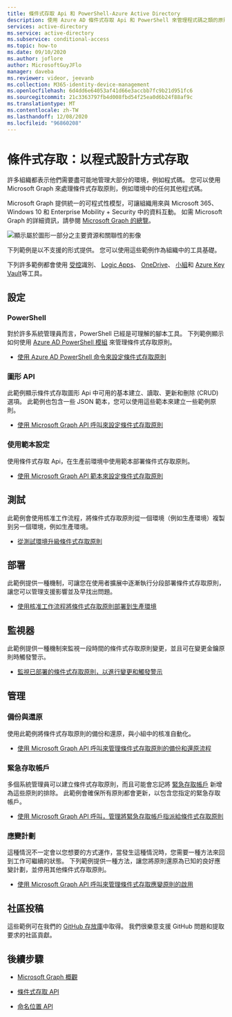 ```yaml
---
title: 條件式存取 Api 和 PowerShell-Azure Active Directory
description: 使用 Azure AD 條件式存取 Api 和 PowerShell 來管理程式碼之類的原則
services: active-directory
ms.service: active-directory
ms.subservice: conditional-access
ms.topic: how-to
ms.date: 09/10/2020
ms.author: joflore
author: MicrosoftGuyJFlo
manager: daveba
ms.reviewer: videor, jeevanb
ms.collection: M365-identity-device-management
ms.openlocfilehash: 6d4dd6e64053af41d66e3accbb7fc9b21d951fc6
ms.sourcegitcommit: 21c3363797fb4d008fbd54f25ea0d6b24f88af9c
ms.translationtype: MT
ms.contentlocale: zh-TW
ms.lasthandoff: 12/08/2020
ms.locfileid: "96860208"
---
```

# <a name="conditional-access-programmatic-access"></a>條件式存取：以程式設計方式存取

許多組織都表示他們需要盡可能地管理大部分的環境，例如程式碼。 您可以使用 Microsoft Graph 來處理條件式存取原則，例如環境中的任何其他程式碼。

Microsoft Graph 提供統一的可程式性模型，可讓組織用來與 Microsoft 365、Windows 10 和 Enterprise Mobility + Security 中的資料互動。 如需 Microsoft Graph 的詳細資訊，請參閱 [Microsoft Graph 的總覽](/graph/overview)。

![顯示屬於圖形一部分之主要資源和關聯性的影像](./media/howto-conditional-access-apis/microsoft-graph.png)

下列範例是以不支援的形式提供。 您可以使用這些範例作為組織中的工具基礎。 

下列許多範例都會使用 [受控](../managed-identities-azure-resources/overview.md)識別、 [Logic Apps](../../logic-apps/logic-apps-overview.md)、 [OneDrive](https://www.microsoft.com/microsoft-365/onedrive/online-cloud-storage)、 [小組](https://www.microsoft.com/microsoft-365/microsoft-teams/group-chat-software/)和 [Azure Key Vault](../../key-vault/general/overview.md)等工具。

## <a name="configure"></a>設定

### <a name="powershell"></a>PowerShell

對於許多系統管理員而言，PowerShell 已經是可理解的腳本工具。 下列範例顯示如何使用 [Azure AD PowerShell 模組](https://www.powershellgallery.com/packages/AzureAD) 來管理條件式存取原則。

- [使用 Azure AD PowerShell 命令來設定條件式存取原則](https://github.com/Azure-Samples/azure-ad-conditional-access-apis/tree/main/01-configure/powershell)

### <a name="graph-api"></a>圖形 API

此範例顯示條件式存取圖形 Api 中可用的基本建立、讀取、更新和刪除 (CRUD) 選項。 此範例也包含一些 JSON 範本，您可以使用這些範本來建立一些範例原則。

- [使用 Microsoft Graph API 呼叫來設定條件式存取原則](https://github.com/Azure-Samples/azure-ad-conditional-access-apis/tree/main/01-configure/graphapi)

### <a name="configure-using-templates"></a>使用範本設定

使用條件式存取 Api，在生產前環境中使用範本部署條件式存取原則。

- [使用 Microsoft Graph API 範本來設定條件式存取原則](https://github.com/Azure-Samples/azure-ad-conditional-access-apis/tree/main/01-configure/templates)

## <a name="test"></a>測試

此範例會使用核准工作流程，將條件式存取原則從一個環境（例如生產環境）複製到另一個環境，例如生產環境。

- [從測試環境升級條件式存取原則](https://github.com/Azure-Samples/azure-ad-conditional-access-apis/tree/main/02-test)

## <a name="deploy"></a>部署

此範例提供一種機制，可讓您在使用者擴展中逐漸執行分段部署條件式存取原則，讓您可以管理支援影響並及早找出問題。

- [使用核准工作流程將條件式存取原則部署到生產環境](https://github.com/Azure-Samples/azure-ad-conditional-access-apis/tree/main/03-deploy)

## <a name="monitor"></a>監視器

此範例提供一種機制來監視一段時間的條件式存取原則變更，並且可在變更金鑰原則時觸發警示。

- [監視已部署的條件式存取原則，以進行變更和觸發警示](https://github.com/Azure-Samples/azure-ad-conditional-access-apis/tree/main/04-monitor)

## <a name="manage"></a>管理

### <a name="backup-and-restore"></a>備份與還原

使用此範例將條件式存取原則的備份和還原，與小組中的核准自動化。

- [使用 Microsoft Graph API 呼叫來管理條件式存取原則的備份和還原流程](https://github.com/Azure-Samples/azure-ad-conditional-access-apis/tree/main/05-manage/01-backup-restore)

### <a name="emergency-access-accounts"></a>緊急存取帳戶

多個系統管理員可以建立條件式存取原則，而且可能會忘記將 [緊急存取帳戶](../roles/security-emergency-access.md) 新增為這些原則的排除。 此範例會確保所有原則都會更新，以包含您指定的緊急存取帳戶。

- [使用 Microsoft Graph API 呼叫，管理將緊急存取帳戶指派給條件式存取原則](https://github.com/Azure-Samples/azure-ad-conditional-access-apis/tree/main/05-manage/02-emergency-access)

### <a name="contingency-planning"></a>應變計劃

這種情況不一定會以您想要的方式運作，當發生這種情況時，您需要一種方法來回到工作可繼續的狀態。 下列範例提供一種方法，讓您將原則還原為已知的良好應變計劃，並停用其他條件式存取原則。

- [使用 Microsoft Graph API 呼叫來管理條件式存取應變原則的啟用](https://github.com/Azure-Samples/azure-ad-conditional-access-apis/tree/main/05-manage/03-contingency)

## <a name="community-contribution"></a>社區投稿

這些範例可在我們的 [GitHub 存放庫](https://github.com/Azure-Samples/azure-ad-conditional-access-apis)中取得。 我們很樂意支援 GitHub 問題和提取要求的社區貢獻。

## <a name="next-steps"></a>後續步驟

- [Microsoft Graph 概觀](/graph/overview)

- [條件式存取 API](/graph/api/resources/conditionalaccesspolicy)

- [命名位置 API](/graph/api/resources/namedlocation)
